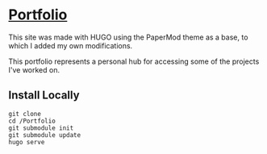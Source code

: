 # [Portfolio](https://xangrab.com/)

This site was made with HUGO using the PaperMod theme as a base, to which I added my own modifications.

This portfolio represents a personal hub for accessing some of the projects I've worked on.

## Install Locally

```
git clone
cd /Portfolio
git submodule init
git submodule update
hugo serve
```
